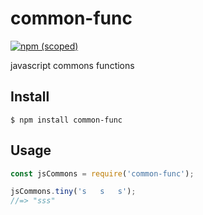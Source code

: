 # common-func

[![npm (scoped)](https://img.shields.io/npm/v/@franki/common-func.svg)](https://www.npmjs.com/package/@franki/tiny)

javascript commons functions

## Install

```
$ npm install common-func
```

## Usage

```js
const jsCommons = require('common-func');

jsCommons.tiny('s   s   s');
//=> "sss"
